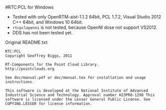 #RTC:PCL for Windows

- Tested with only OpenRTM-aist-1.1.2 64bit, PCL 1.7.2, Visual Studio 2012 C++ 64bit, and Windows 10 64bit.
- `rtcpclopenni` is not tested, because OpenNI dose not support VS2012.
- DDS has not been tested yet.

Original README.txt:
~~~
RTC:PCL
Copyright Geoffrey Biggs, 2011

RT-Components for the Point Cloud Library.
http://pointclouds.org

See doc/manual.pdf or doc/manual.tex for installation and usage
instructions.

This software is developed at the National Institute of Advanced
Industrial Science and Technology. Approval number H23PRO-1298 This
software is licensed under the Lesser General Public License. See
COPYING.LESSER for license information.
~~~
